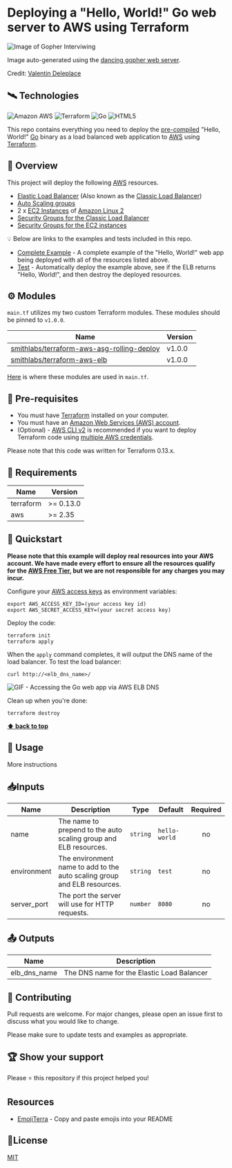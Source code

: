 # Deploying a "Hello, World!" Go web server to AWS using Terraform

![Image of Gopher Interviwing](https://github.com/smithlabs/github-assets/blob/main/web/dancing-gopher-hello-world.gif?raw=true)

Image auto-generated using the [dancing gopher web server](https://gist.github.com/Deleplace/240675c1a70e7df4cd5b04aa204aeeba).

Credit: [Valentin Deleplace](https://github.com/Deleplace)

## 🛰️ Technologies

![Amazon AWS](https://img.shields.io/badge/Amazon%20AWS-232F3E?style=flat-square&logo=amazon-aws)
![Terraform](https://img.shields.io/badge/-Terraform-623ce4?style=flat-square&logo=terraform)
![Go](https://img.shields.io/badge/-Go-3E3E3E?style=flat-square&logo=Go)
![HTML5](https://img.shields.io/badge/-HTML5-E34F26?style=flat-square&logo=html5&logoColor=white)

This repo contains everything you need to deploy the [pre-compiled](https://github.com/smithlabs/go-example-servers#example-hello-world-http-server) "Hello, World!" [Go](https://golang.org/) binary as a load balanced web application to [AWS](https://aws.amazon.com/) using [Terraform](https://www.terraform.io/).

## 🔭 Overview

This project will deploy the following [AWS](https://aws.amazon.com/) resources.

- [Elastic Load Balancer](https://aws.amazon.com/elasticloadbalancing/) (Also known as the [Classic Load Balancer](https://docs.aws.amazon.com/elasticloadbalancing/latest/classic/introduction.html))
- [Auto Scaling groups](https://docs.aws.amazon.com/autoscaling/ec2/userguide/AutoScalingGroup.html)
- 2 x [EC2 Instances](https://aws.amazon.com/ec2/) of [Amazon Linux 2](https://aws.amazon.com/amazon-linux-2/)
- [Security Groups for the Classic Load Balancer](https://docs.aws.amazon.com/elasticloadbalancing/latest/classic/elb-security-groups.html)
- [Security Groups for the EC2 instances](https://docs.aws.amazon.com/AWSEC2/latest/UserGuide/ec2-security-groups.html)

💡 Below are links to the examples and tests included in this repo.

- [Complete Example](https://github.com/smithlabs/hello-world-terraform-go-demo/tree/main/examples/complete) - A complete example of the "Hello, World!" web app being deployed with all of the resources listed above.
- [Test](https://github.com/smithlabs/hello-world-terraform-go-demo/tree/main/test) - Automatically deploy the example above, see if the ELB returns "Hello, World!", and then destroy the deployed resources.

## ⚙️ Modules

`main.tf` utilizes my two custom Terraform modules. These modules should be pinned to `v1.0.0`.

| Name                                                                                                        | Version |
| ----------------------------------------------------------------------------------------------------------- | ------- |
| [smithlabs/terraform-aws-asg-rolling-deploy](https://github.com/smithlabs/terraform-aws-asg-rolling-deploy) | v1.0.0  |
| [smithlabs/terraform-aws-elb](https://github.com/smithlabs/terraform-aws-elb)                               | v1.0.0  |

[Here](https://github.com/smithlabs/hello-world-terraform-go-demo/blob/main/main.tf#L12-L31) is where these modules are used in `main.tf`.

## 🐾 Pre-requisites

- You must have [Terraform](https://www.terraform.io/) installed on your computer.
- You must have an [Amazon Web Services (AWS) account](http://aws.amazon.com/).
- (Optional) - [AWS CLI v2](https://docs.aws.amazon.com/cli/latest/userguide/install-cliv2.html) is recommended if you want to deploy Terraform code using [multiple AWS credentials](https://docs.aws.amazon.com/cli/latest/userguide/cli-configure-profiles.html).

Please note that this code was written for Terraform 0.13.x.

## 🔬 Requirements

| Name      | Version   |
| --------- | --------- |
| terraform | >= 0.13.0 |
| aws       | >= 2.35   |

## 🐇 Quickstart

**Please note that this example will deploy real resources into your AWS account. We have made every effort to ensure
all the resources qualify for the [AWS Free Tier](https://aws.amazon.com/free/), but we are not responsible for any
charges you may incur.**

Configure your [AWS access
keys](http://docs.aws.amazon.com/general/latest/gr/aws-sec-cred-types.html#access-keys-and-secret-access-keys) as
environment variables:

```
export AWS_ACCESS_KEY_ID=(your access key id)
export AWS_SECRET_ACCESS_KEY=(your secret access key)
```

Deploy the code:

```
terraform init
terraform apply
```

When the `apply` command completes, it will output the DNS name of the load balancer. To test the load balancer:

```
curl http://<elb_dns_name>/
```

![GIF - Accessing the Go web app via AWS ELB DNS](https://github.com/smithlabs/github-assets/blob/main/gif/hello-world-terraform-go-demo-curl-output.gif?raw=true)

Clean up when you're done:

```
terraform destroy
```

**[⬆ back to top](#%EF%B8%8F-technologies)**

## 🧪 Usage

More instructions

## 📥Inputs

| Name        | Description                                                              | Type     | Default       | Required |
| ----------- | ------------------------------------------------------------------------ | -------- | ------------- | :------: |
| name        | The name to prepend to the auto scaling group and ELB resources.         | `string` | `hello-world` |    no    |
| environment | The environment name to add to the auto scaling group and ELB resources. | `string` | `test`        |    no    |
| server_port | The port the server will use for HTTP requests.                          | `number` | `8080`        |    no    |

## 📤 Outputs

| Name         | Description                                |
| ------------ | ------------------------------------------ |
| elb_dns_name | The DNS name for the Elastic Load Balancer |

## 🤝 Contributing

Pull requests are welcome. For major changes, please open an issue first to discuss what you would like to change.

Please make sure to update tests and examples as appropriate.

## 🏆 Show your support

Please ⭐️ this repository if this project helped you!

## Resources

- [EmojiTerra](https://emojiterra.com/) - Copy and paste emojis into your README

## 📝License

[MIT](https://github.com/smithlabs/hello-world-terraform-go-demo/blob/main/LICENSE)
